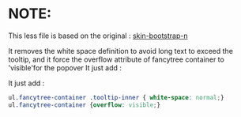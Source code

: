 # NOTE: 

This less file is based on the original : [skin-bootstrap-n](https://github.com/mar10/fancytree/tree/master/src/skin-bootstrap-n)

It removes the white space definition to avoid long text to exceed the tooltip,
and it force the overflow attribute of fancytree container to 'visible'for the popover
It just add :



It just add :
```css
ul.fancytree-container .tooltip-inner { white-space: normal;}
ul.fancytree-container {overflow: visible;}
```
